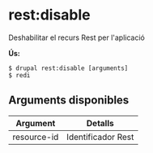 # rest:disable
Deshabilitar el recurs Rest per l'aplicació

**Ús:**
```
$ drupal rest:disable [arguments]
$ redi  
```

## Arguments disponibles
Argument | Detalls
---------|-------------
resource-id | Identificador Rest
